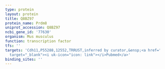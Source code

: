 ```yaml
---
type: protein
layout: protein
title: Q8BZ97
protein_name: Prdm8
uniprot_accession: Q8BZ97
ncbi_gene_id: '77630'
organism: Mus musculus
function: transcription factor
tfs: ''
targets: 'Cdh11,P55288,12552,TRRUST,inferred by curator,&ensp;<a href="https://www.ncbi.nlm.nih.gov/pubmed/?term=22284184%5Buid%5D"
  target="_blank"><i uk-icon="icon: link"></i>Pubmed</a>'
binding_sites: ''
---
```

